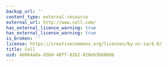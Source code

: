 ```yaml
---
backup_url: ''
content_type: external-resource
external_url: http://www.cell.com/
has_external_licence_warning: true
has_external_license_warning: true
is_broken: ''
license: https://creativecommons.org/licenses/by-nc-sa/4.0/
title: Cell
uid: 4d864a8a-d5b0-48ff-82b2-820eb3b6868b
---
```

